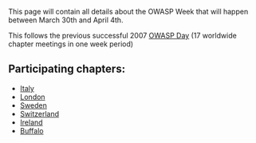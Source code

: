 This page will contain all details about the OWASP Week that will happen
between March 30th and April 4th.

This follows the previous successful 2007 [OWASP
Day](OWASP_Day "wikilink") (17 worldwide chapter meetings in one week
period)

## Participating chapters:

  - [Italy](Italy "wikilink")
  - [London](London "wikilink")
  - [Sweden](Sweden "wikilink")
  - [Switzerland](Switzerland "wikilink")
  - [Ireland](Ireland "wikilink")
  - [Buffalo](Buffalo "wikilink")